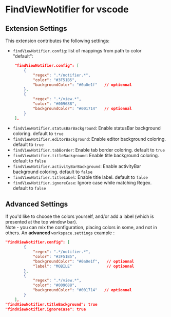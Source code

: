 # FindViewNotifier for vscode


## Extension Settings

This extension contributes the following settings:

* `findViewNotifier.config`:  list of mappings from path to color         
"default": 
```json
    "findViewNotifier.config": [
        {
            "regex": ".*/notifier.*",
            "color": "#3F51B5",
            "backgroundColor": "#0a0e1f"   // optionnal
        },
        {
            "regex": ".*/view.*",
            "color": "#009688",
            "backgroundColor": "#001714"   // optionnal
        }
    ],
```

* `findViewNotifier.statusBarBackground`:  Enable statusBar background coloring. default to `true`
* `findViewNotifier.editorBackground`:  Enable editor background coloring. default to `true`
* `findViewNotifier.tabBorder`:  Enable tab border coloring. default to `true`
* `findViewNotifier.titleBackground`:  Enable title background coloring. default to `false`
* `findViewNotifier.activityBarBackground`:  Enable activityBar background coloring. default to `false`
* `findViewNotifier.titleLabel`:  Enable title label. default to `false`
* `findViewNotifier.ignoreCase`:  Ignore case while matching Regex. default to `false`

## Advanced Settings
If you'd like to choose the colors yourself, and/or add a label (which is presented at the top window bar).    
Note - you can mix the configuration, placing colors in some, and not in others.
An **advanced** `workspace.settings` example : 

```json
"findViewNotifier.config": [
        {
            "regex": ".*/notifier.*",
            "color": "#3F51B5",
            "backgroundColor": "#0a0e1f",   // optionnal
            "label": "MOBILE"               // optionnal
        },
        {
            "regex": ".*/view.*",
            "color": "#009688",
            "backgroundColor": "#001714"   // optionnal
        }
    ],
"findViewNotifier.titleBackground": true    
"findViewNotifier.ignoreCase": true    
```